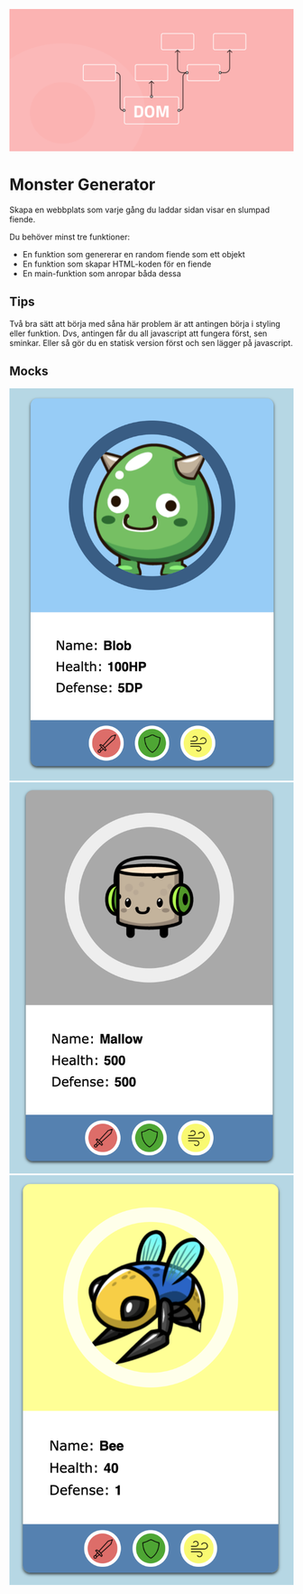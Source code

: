 ![poster](poster.png)

# Monster Generator
Skapa en webbplats som varje gång du laddar sidan visar en slumpad fiende.

Du behöver minst tre funktioner:
* En funktion som genererar en random fiende som ett objekt
* En funktion som skapar HTML-koden för en fiende
* En main-funktion som anropar båda dessa

## Tips
Två bra sätt att börja med såna här problem är att antingen börja i styling eller funktion.
Dvs, antingen får du all javascript att fungera först, sen sminkar.
Eller så gör du en statisk version först och sen lägger på javascript.

## Mocks
![](monster-generator/screen1.png)
![](monster-generator/screen2.png)
![](monster-generator/screen3.png)
